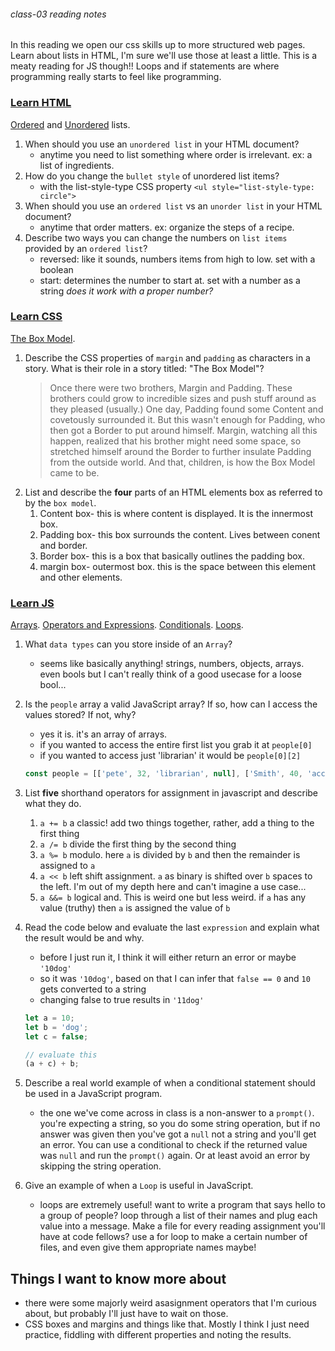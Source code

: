 ###### class-03 reading notes

In this reading we open our css skills up to more structured web pages. Learn about lists in HTML, I'm sure we'll use those at least a little. This is a meaty reading for JS though!! Loops and if statements are where programming really starts to feel like programming.

### [Learn HTML](https://developer.mozilla.org/en-US/docs/Web/HTML)

[Ordered](https://developer.mozilla.org/en-US/docs/Web/HTML/Element/ol) and [Unordered](https://developer.mozilla.org/en-US/docs/Web/HTML/Element/ul) lists.

1. When should you use an `unordered list` in your HTML document?
    - anytime you need to list something where order is irrelevant. ex: a list of ingredients.
1. How do you change the `bullet style` of unordered list items?
    - with the list-style-type CSS property `<ul style="list-style-type: circle">`
1. When should you use an `ordered list` vs an `unorder list` in your HTML document?
    - anytime that order matters. ex: organize the steps of a recipe.
1. Describe two ways you can change the numbers on `list items` provided by an `ordered list`?
    - reversed: like it sounds, numbers items from high to low. set with a boolean
    - start: determines the number to start at. set with a number as a string *does it work with a proper number?*

### [Learn CSS](https://developer.mozilla.org/en-US/docs/Learn/CSS)

[The Box Model](https://developer.mozilla.org/en-US/docs/Learn/CSS/Building_blocks/The_box_model).

1. Describe the CSS properties of `margin` and `padding` as characters in a story. What is their role in a story titled: "The Box Model"?
    > Once there were two brothers, Margin and Padding. These brothers could grow to incredible sizes and push stuff around as they pleased (usually.) One day, Padding found some Content and covetously surrounded it. But this wasn't enough for Padding, who then got a Border to put around himself. Margin, watching all this happen, realized that his brother might need some space, so stretched himself around the Border to further insulate Padding from the outside world. And that, children, is how the Box Model came to be.
1. List and describe the **four** parts of an HTML elements box as referred to by the `box model`.
    1. Content box- this is where content is displayed. It is the innermost box.
    1. Padding box- this box surrounds the content. Lives between conent and border.
    1. Border box- this is a box that basically outlines the padding box.
    1. margin box- outermost box. this is the space between this element and other elements.

### [Learn JS](https://developer.mozilla.org/en-US/docs/Learn/JavaScript)

[Arrays](https://developer.mozilla.org/en-US/docs/Learn/JavaScript/First_steps/Arrays).
[Operators and Expressions](https://developer.mozilla.org/en-US/docs/Web/JavaScript/Guide/Expressions_and_Operators).
[Conditionals](https://developer.mozilla.org/en-US/docs/Learn/JavaScript/Building_blocks/conditionals).
[Loops](https://developer.mozilla.org/en-US/docs/Learn/JavaScript/Building_blocks/Looping_code).

1. What `data types` can you store inside of an `Array`?
    - seems like basically anything! strings, numbers, objects, arrays. even bools but I can't really think of a good usecase for a loose bool...
1. Is the `people` array a valid JavaScript array?  If so, how can I access the values stored? If not, why?
    - yes it is. it's an array of arrays.
    - if you wanted to access the entire first list you grab it at `people[0]`
    - if you wanted to access just 'librarian' it would be `people[0][2]`

    ```javascript
    const people = [['pete', 32, 'librarian', null], ['Smith', 40, 'accountant', 'fishing:hiking:rock_climbing'], ['bill', null, 'artist', null]];
    ```

1. List **five** shorthand operators for assignment in javascript and describe what they do.
    1. `a += b` a classic! add two things together, rather, add a thing to the first thing
    1. `a /= b` divide the first thing by the second thing
    1. `a %= b` modulo. here `a` is divided by `b` and then the remainder is assigned to `a`
    1. `a << b` left shift assignment. `a` as binary is shifted over `b` spaces to the left. I'm out of my depth here and can't imagine a use case...
    1. `a &&= b` logical and. This is weird one but less weird. if `a` has any value (truthy) then `a` is assigned the value of `b`
1. Read the code below and evaluate the last `expression` and explain what the result would be and why.
    - before I just run it, I think it will either return an error or maybe `'10dog'`
    - so it was `'10dog'`, based on that I can infer that `false == 0` and `10` gets converted to a string
    - changing false to true results in `'11dog'`

    ```javascript
    let a = 10;
    let b = 'dog';
    let c = false;

    // evaluate this
    (a + c) + b;
    ```

1. Describe a real world example of when a conditional statement should be used in a JavaScript program.
    - the one we've come across in class is a non-answer to a `prompt()`. you're expecting a string, so you do some string operation, but if no answer was given then you've got a `null` not a string and you'll get an error. You can use a conditional to check if the returned value was `null` and run the `prompt()` again. Or at least avoid an error by skipping the string operation.
1. Give an example of when a `Loop` is useful in JavaScript.
    - loops are extremely useful! want to write a program that says hello to a group of people? loop through a list of their names and plug each value into a message. Make a file for every reading assignment you'll have at code fellows? use a for loop to make a certain number of files, and even give them appropriate names maybe!

## Things I want to know more about

- there were some majorly weird asasignment operators that I'm curious about, but probably I'll just have to wait on those.
- CSS boxes and margins and things like that. Mostly I think I just need practice, fiddling with different properties and noting the results. 
